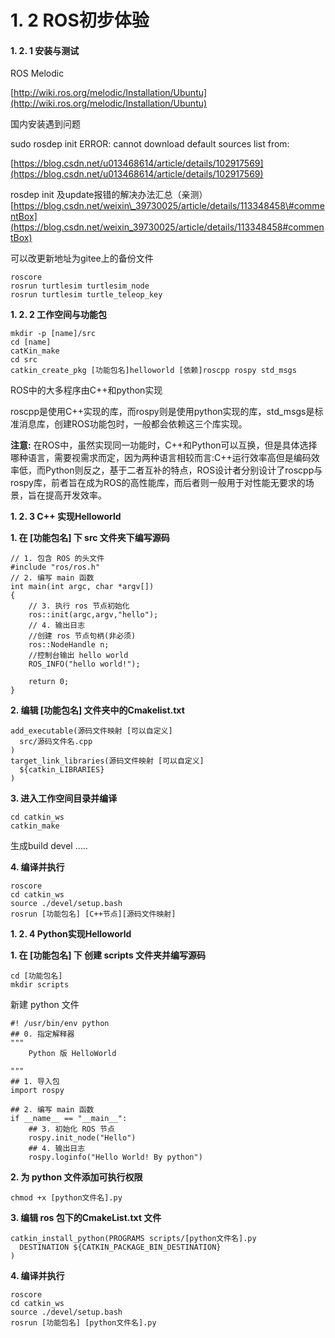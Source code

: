 # 1. 2 ROS初步体验

#### 1. 2. 1 安装与测试

ROS Melodic

[http://wiki.ros.org/melodic/Installation/Ubuntu](http://wiki.ros.org/melodic/Installation/Ubuntu)

国内安装遇到问题

sudo rosdep init ERROR: cannot download default sources list from:

[https://blog.csdn.net/u013468614/article/details/102917569](https://blog.csdn.net/u013468614/article/details/102917569)

rosdep init 及update报错的解决办法汇总（亲测） [https://blog.csdn.net/weixin\_39730025/article/details/113348458\#commentBox](https://blog.csdn.net/weixin_39730025/article/details/113348458#commentBox)

可以改更新地址为gitee上的备份文件

```text
roscore
rosrun turtlesim turtlesim_node
rosrun turtlesim turtle_teleop_key
```

**1. 2. 2 工作空间与功能包**

```text
mkdir -p [name]/src
cd [name]
catKin_make
cd src
catkin_create_pkg [功能包名]helloworld [依赖]roscpp rospy std_msgs
```

ROS中的大多程序由C++和python实现

roscpp是使用C++实现的库，而rospy则是使用python实现的库，std\_msgs是标准消息库，创建ROS功能包时，一般都会依赖这三个库实现。

**注意:** 在ROS中，虽然实现同一功能时，C++和Python可以互换，但是具体选择哪种语言，需要视需求而定，因为两种语言相较而言:C++运行效率高但是编码效率低，而Python则反之，基于二者互补的特点，ROS设计者分别设计了roscpp与rospy库，前者旨在成为ROS的高性能库，而后者则一般用于对性能无要求的场景，旨在提高开发效率。

**1. 2. 3 C++ 实现Helloworld**

**1. 在 \[功能包名\] 下 src 文件夹下编写源码**

```text
// 1. 包含 ROS 的头文件
#include "ros/ros.h"
// 2. 编写 main 函数
int main(int argc, char *argv[])
{
    // 3. 执行 ros 节点初始化
    ros::init(argc,argv,"hello");
    // 4. 输出日志
    //创建 ros 节点句柄(非必须)
    ros::NodeHandle n;
    //控制台输出 hello world
    ROS_INFO("hello world!");
​
    return 0;
}
```

**2. 编辑 \[功能包名\] 文件夹中的Cmakelist.txt**

```text
add_executable(源码文件映射 [可以自定义]
  src/源码文件名.cpp
)
target_link_libraries(源码文件映射 [可以自定义]
  ${catkin_LIBRARIES}
)
```

**3. 进入工作空间目录并编译**

```text
cd catkin_ws
catkin_make
```

生成build devel .....

**4. 编译并执行**

```text
roscore
cd catkin_ws
source ./devel/setup.bash
rosrun [功能包名] [C++节点][源码文件映射]
```

**1. 2. 4 Python实现Helloworld**

**1. 在 \[功能包名\] 下 创建 scripts 文件夹并编写源码**

```text
cd [功能包名]
mkdir scripts
```

新建 python 文件

```text
#! /usr/bin/env python
## 0. 指定解释器
"""
    Python 版 HelloWorld
​
"""
## 1. 导入包
import rospy
​
## 2. 编写 main 函数
if __name__ == "__main__":
    ## 3. 初始化 ROS 节点
    rospy.init_node("Hello")
    ## 4. 输出日志
    rospy.loginfo("Hello World! By python")
```

**2. 为 python 文件添加可执行权限**

```text
chmod +x [python文件名].py
```

**3. 编辑 ros 包下的CmakeList.txt 文件**

```text
catkin_install_python(PROGRAMS scripts/[python文件名].py
  DESTINATION ${CATKIN_PACKAGE_BIN_DESTINATION}
)
```

**4. 编译并执行**

```text
roscore
cd catkin_ws
source ./devel/setup.bash
rosrun [功能包名] [python文件名].py
```









